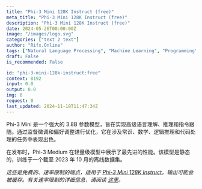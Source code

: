 ```yaml
---
title: "Phi-3 Mini 128K Instruct (free)"
meta_title: "Phi-3 Mini 128K Instruct (free)"
description: "Phi-3 Mini 128K Instruct (free)"
date: 2024-05-26T00:00:00Z
image: "/images/logo.svg"
categories: ["text 2 text"]
author: "Rifx.Online"
tags: ["Natural Language Processing", "Machine Learning", "Programming", "Data Science", "Chatbots", "Free"]
draft: False
is_recommended: False

id: "phi-3-mini-128k-instruct:free"
context: 8192
input: 0.0
output: 0.0
img: 0
request: 0
last_updated: 2024-11-18T11:47:34Z
---
```


Phi-3 Mini 是一个强大的 3.8B 参数模型，旨在实现高级语言理解、推理和指令跟随。通过监督微调和偏好调整进行优化，它在涉及常识、数学、逻辑推理和代码处理的任务中表现出色。

在发布时，Phi-3 Medium 在轻量级模型中展示了最先进的性能。该模型是静态的，训练于一个截至 2023 年 10 月的离线数据集。

_这些是免费的、速率限制的端点，适用于 [Phi-3 Mini 128K Instruct](/microsoft/phi-3-mini-128k-instruct)。输出可能会被缓存。有关速率限制的详细信息，请阅读 [这里](/docs/limits)。_


